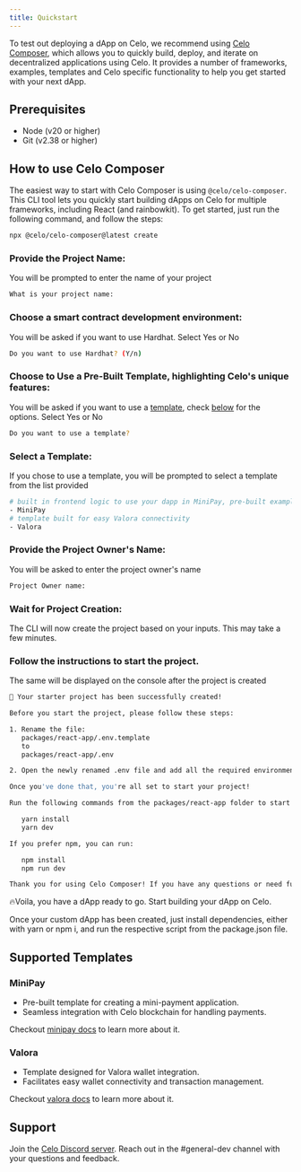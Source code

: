 ```yaml
---
title: Quickstart
---
```


To test out deploying a dApp on Celo, we recommend using [Celo Composer](https://github.com/celo-org/celo-composer), which allows you to quickly build, deploy, and iterate on decentralized applications using Celo. It provides a number of frameworks, examples, templates and Celo specific functionality to help you get started with your next dApp.

## Prerequisites

- Node (v20 or higher)
- Git (v2.38 or higher)

## How to use Celo Composer

The easiest way to start with Celo Composer is using `@celo/celo-composer`. This CLI tool lets you quickly start building dApps on Celo for multiple frameworks, including React (and rainbowkit). To get started, just run the following command, and follow the steps:

```bash
npx @celo/celo-composer@latest create
```

### Provide the Project Name:

You will be prompted to enter the name of your project

```bash
What is your project name:
```

### Choose a smart contract development environment:

You will be asked if you want to use Hardhat. Select Yes or No

```bash
Do you want to use Hardhat? (Y/n)
```

### Choose to Use a Pre-Built Template, highlighting Celo's unique features:

You will be asked if you want to use a [template](#supported-templates), check [below](#supported-templates) for the options. Select Yes or No

```bash
Do you want to use a template?
```

### Select a Template:

If you chose to use a template, you will be prompted to select a template from the list provided

```bash
# built in frontend logic to use your dapp in MiniPay, pre-built example functions for sign, transact and mint
- MiniPay
# template built for easy Valora connectivity
- Valora
```

### Provide the Project Owner's Name:

You will be asked to enter the project owner's name

```bash
Project Owner name:
```

### Wait for Project Creation:

The CLI will now create the project based on your inputs. This may take a few minutes.

### Follow the instructions to start the project.

The same will be displayed on the console after the project is created

```bash
🚀 Your starter project has been successfully created!

Before you start the project, please follow these steps:

1. Rename the file:
   packages/react-app/.env.template
   to
   packages/react-app/.env

2. Open the newly renamed .env file and add all the required environment variables.

Once you've done that, you're all set to start your project!

Run the following commands from the packages/react-app folder to start the project:

   yarn install
   yarn dev

If you prefer npm, you can run:

   npm install
   npm run dev

Thank you for using Celo Composer! If you have any questions or need further assistance, please refer to the README or reach out to our team.
```

🔥Voila, you have a dApp ready to go. Start building your dApp on Celo.

Once your custom dApp has been created, just install dependencies, either with yarn or npm i, and run the respective script from the package.json file.

## Supported Templates

### MiniPay

- Pre-built template for creating a mini-payment application.
- Seamless integration with Celo blockchain for handling payments.

Checkout [minipay docs](https://docs.celo.org/developer/build-on-minipay/overview) to learn more about it.

### Valora

- Template designed for Valora wallet integration.
- Facilitates easy wallet connectivity and transaction management.

Checkout [valora docs](https://docs.valora.xyz/) to learn more about it.

## Support

Join the [Celo Discord server](https://chat.celo.org). Reach out in the #general-dev channel with your questions and feedback.
